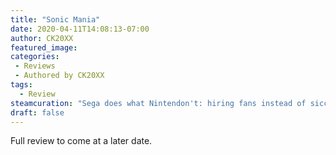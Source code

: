 ```yaml
---
title: "Sonic Mania"
date: 2020-04-11T14:08:13-07:00
author: CK20XX
featured_image: 
categories:
 - Reviews
 - Authored by CK20XX
tags:
  - Review
steamcuration: "Sega does what Nintendon't: hiring fans instead of siccing lawyers on them. Sonic owes a lot of his survival to the ROM hacking scene and its best people have made the best 2D Sonic game yet."
draft: false
---
```


Full review to come at a later date.